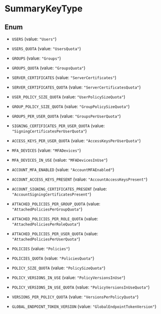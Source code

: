 

# SummaryKeyType

## Enum


* `USERS` (value: `"Users"`)

* `USERS_QUOTA` (value: `"UsersQuota"`)

* `GROUPS` (value: `"Groups"`)

* `GROUPS_QUOTA` (value: `"GroupsQuota"`)

* `SERVER_CERTIFICATES` (value: `"ServerCertificates"`)

* `SERVER_CERTIFICATES_QUOTA` (value: `"ServerCertificatesQuota"`)

* `USER_POLICY_SIZE_QUOTA` (value: `"UserPolicySizeQuota"`)

* `GROUP_POLICY_SIZE_QUOTA` (value: `"GroupPolicySizeQuota"`)

* `GROUPS_PER_USER_QUOTA` (value: `"GroupsPerUserQuota"`)

* `SIGNING_CERTIFICATES_PER_USER_QUOTA` (value: `"SigningCertificatesPerUserQuota"`)

* `ACCESS_KEYS_PER_USER_QUOTA` (value: `"AccessKeysPerUserQuota"`)

* `MFA_DEVICES` (value: `"MFADevices"`)

* `MFA_DEVICES_IN_USE` (value: `"MFADevicesInUse"`)

* `ACCOUNT_MFA_ENABLED` (value: `"AccountMFAEnabled"`)

* `ACCOUNT_ACCESS_KEYS_PRESENT` (value: `"AccountAccessKeysPresent"`)

* `ACCOUNT_SIGNING_CERTIFICATES_PRESENT` (value: `"AccountSigningCertificatesPresent"`)

* `ATTACHED_POLICIES_PER_GROUP_QUOTA` (value: `"AttachedPoliciesPerGroupQuota"`)

* `ATTACHED_POLICIES_PER_ROLE_QUOTA` (value: `"AttachedPoliciesPerRoleQuota"`)

* `ATTACHED_POLICIES_PER_USER_QUOTA` (value: `"AttachedPoliciesPerUserQuota"`)

* `POLICIES` (value: `"Policies"`)

* `POLICIES_QUOTA` (value: `"PoliciesQuota"`)

* `POLICY_SIZE_QUOTA` (value: `"PolicySizeQuota"`)

* `POLICY_VERSIONS_IN_USE` (value: `"PolicyVersionsInUse"`)

* `POLICY_VERSIONS_IN_USE_QUOTA` (value: `"PolicyVersionsInUseQuota"`)

* `VERSIONS_PER_POLICY_QUOTA` (value: `"VersionsPerPolicyQuota"`)

* `GLOBAL_ENDPOINT_TOKEN_VERSION` (value: `"GlobalEndpointTokenVersion"`)



